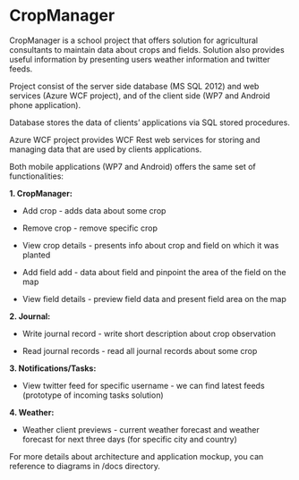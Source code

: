 # CropManager #


CropManager is a school project that offers solution for agricultural consultants to maintain data
about crops and fields. Solution also provides useful information by presenting users weather
information and twitter feeds.

Project consist of the server side database
(MS SQL 2012) and web services (Azure WCF
project), and of the client side (WP7 and Android phone application).

Database stores the data of clients’ applications via SQL stored procedures.

Azure WCF project provides WCF Rest web services for storing and managing data that are
used by clients applications.

Both mobile applications (WP7 and Android) offers the same set of functionalities:


**1. CropManager:**

- Add crop - adds data about some crop


- Remove crop - remove specific crop


- View crop details - presents info about crop and field on which it was planted


- Add field add - data about field and pinpoint the area of the field on the map



- View field details - preview field data and present field area on the map


**2. Journal:**



- Write journal record - write short description about crop observation


- Read journal records - read all journal records about some crop



**3. Notifications/Tasks:**



- View twitter feed for specific username - we can find latest feeds (prototype of incoming tasks solution)


**4. Weather:**


- Weather client previews - current weather forecast and weather forecast for next three days (for specific city and country)

For more details about architecture and application mockup, you can reference to diagrams in /docs
directory.
